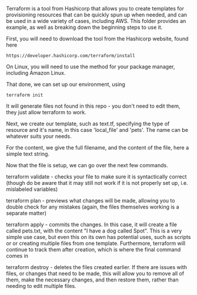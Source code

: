 Terraform is a tool from Hashicorp that allows you to create templates for provisioning resources that can be quickly spun up when needed, and can be used in a wide variety of cases, including AWS. This folder provides an example, as well as breaking down the beginning steps to use it.

First, you will need to download the tool from the Hashicorp website, found here 
```
https://developer.hashicorp.com/terraform/install
```
On Linux, you will need to use the method for your package manager, including Amazon Linux.

That done, we can set up our environment, using 
```
terraform init
```
It will generate files not found in this repo - you don't need to edit them, they just allow terraform to work.

Next, we create our template, such as text.tf, specifying the type of resource and it's name, in this case 'local_file' and 'pets'. The name can be whatever suits your needs.

For the content, we give the full filename, and the content of the file, here a simple text string.

Now that the file is setup, we can go over the next few commands.

terraform validate - checks your file to make sure it is syntactically correct (though do be aware that it may still not work if it is not properly set up, i.e. mislabeled variables)

terraform plan - previews what changes will be made, allowing you to double check for any mistakes (again, the files themselves working is a separate matter)

terraform apply - commits the changes. In this case, it will create a file called pets.txt, with the content "I have a dog called Spot". This is a very simple use case, but even this on its own has potential uses, such as scripts or or creating multiple files from one template. Furthermore, terraform will continue to track them after creation, which is where the final command comes in

terraform destroy - deletes the files created earlier. If there are issues with files, or changes that need to be made, this will allow you to remove all of them, make the necessary changes, and then restore them, rather than needing to edit multiple files.